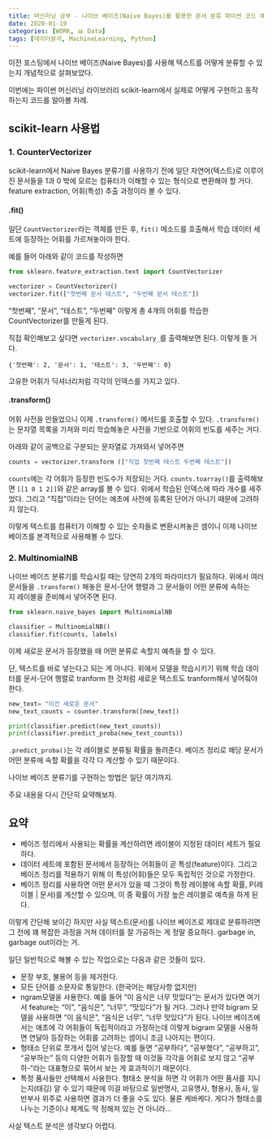```yaml
---
title: 머신러닝 공부 - 나이브 베이즈(Naive Bayes)를 활용한 문서 분류 파이썬 코드 예시
date: 2020-01-19
categories: [WORK, 📊 Data]
tags: [데이터분석, MachineLearning, Python]
---
```


이전 포스팅에서 나이브 베이즈(Naive Bayes)를 사용해 텍스트를 어떻게 분류할 수 있는지 개념적으로 살펴보았다.

이번에는 파이썬 머신러닝 라이브러리 scikit-learn에서 실제로 어떻게 구현하고 동작하는지 코드를 알아볼 차례.

## scikit-learn 사용법

### 1. CounterVectorizer

scikit-learn에서 Naive Bayes 분류기를 사용하기 전에 일단 자연어(텍스트)로 이루어진 문서들을 1과 0 밖에 모르는 컴퓨터가 이해할 수 있는 형식으로 변환해야 할 거다. feature extraction, 어휘(특성) 추출 과정이라 볼 수 있다.

#### .fit()

일단 `CountVectorizer`라는 객체를 만든 후, `fit()` 메소드를 호출해서 학습 데이터 세트에 등장하는 어휘를 가르쳐놓아야 한다.

예를 들어 아래와 같이 코드를 작성하면

```python
from sklearn.feature_extraction.text import CountVectorizer

vectorizer = CountVectorizer()
vectorizer.fit(["첫번째 문서 테스트", "두번째 문서 테스트"])
```

“첫번째”, “문서”, “테스트”, “두번째” 이렇게 총 4개의 어휘를 학습한 CountVectorizer를 만들게 된다.

직접 확인해보고 싶다면 `vectorizer.vocabulary_`를 출력해보면 된다. 이렇게 뜰 거다.

```
{'첫번째': 2, '문서': 1, '테스트': 3, '두번째': 0}
```

고유한 어휘가 딕셔너리처럼 각각의 인덱스를 가지고 있다.

#### .transform()

어휘 사전을 만들었으니 이제 `.transform()` 메서드를 호출할 수 있다. `.transform()`는 문자열 목록을 가져와 미리 학습해놓은 사전을 기반으로 어휘의 빈도를 세주는 거다.

아래와 같이 공백으로 구분되는 문자열로 가져와서 넣어주면

```python
counts = vectorizer.transform (["직접 첫번째 테스트 두번째 테스트"])
```

`counts`에는 각 어휘가 등장한 빈도수가 저장되는 거다. `counts.toarray()`를 출력해보면 `[[1 0 1 2]]`와 같은 array를 볼 수 있다. 위에서 학습된 인덱스에 따라 개수를 세주었다. 그리고 “직접”이라는 단어는 애초에 사전에 등록된 단어가 아니기 때문에 고려하지 않는다.

이렇게 텍스트를 컴퓨터가 이해할 수 있는 숫자들로 변환시켜놓은 셈이니 이제 나이브 베이즈를 본격적으로 사용해볼 수 있다.

### 2. MultinomialNB

나이브 베이즈 분류기를 학습시킬 때는 당연히 2개의 파라미터가 필요하다. 위에서 여러 문서들을 `.transform()` 해놓은 문서-단어 행렬과 그 문서들이 어떤 분류에 속하는지 레이블을 준비해서 넣어주면 된다.

```python
from sklearn.naive_bayes import MultinomialNB

classifier = MultinomialNB()
classifier.fit(counts, labels)
```

이제 새로운 문서가 등장했을 때 어떤 분류로 속할지 예측을 할 수 있다.

단, 텍스트를 바로 넣는다고 되는 게 아니다. 위에서 모델을 학습시키기 위해 학습 데이터를 문서-단어 행렬로 tranform 한 것처럼 새로운 텍스트도 tranform해서 넣어줘야 한다.

```python
new_text= "이건 새로운 문서"
new_text_counts = counter.transform([new_text])

print(classifier.predict(new_text_counts))
print(classifier.predict_proba(new_text_counts))
```

`.predict_proba()`는 각 레이블로 분류될 확률을 돌려준다. 베이즈 정리로 해당 문서가 어떤 분류에 속할 확률을 각각 다 계산할 수 있기 때문이다.

나이브 베이즈 분류기를 구현하는 방법은 일단 여기까지.

주요 내용을 다시 간단히 요약해보자.

## 요약

- 베이즈 정리에서 사용되는 확률을 계산하려면 레이블이 지정된 데이터 세트가 필요하다.
- 데이터 세트에 포함된 문서에서 등장하는 어휘들이 곧 특성(feature)이다. 그리고 베이즈 정리를 적용하기 위해 이 특성(어휘)들은 모두 독립적인 것으로 가정한다.
- 베이즈 정리를 사용하면 어떤 문서가 있을 때 그것이 특정 레이블에 속할 확률, P(레이블 | 문서)를 계산할 수 있으며, 이 중 확률이 가장 높은 레이블로 예측을 하게 된다.

이렇게 간단해 보이긴 하지만 사실 텍스트(문서)를 나이브 베이즈로 제대로 분류하려면 그 전에 꽤 복잡한 과정을 거쳐 데이터를 잘 가공하는 게 정말 중요하다. garbage in, garbage out이라는 거.

일단 일반적으로 해볼 수 있는 작업으로는 다음과 같은 것들이 있다.

- 문장 부호, 불용어 등을 제거한다.
- 모든 단어를 소문자로 통일한다. (한국어는 해당사항 없지만)
- ngram모델을 사용한다. 예를 들어 “이 음식은 너무 맛있다”는 문서가 있다면 여기서 feature는 “이”, “음식은”, “너무”, “맛있다”가 될 거다. 그러나 만약 bigram 모델을 사용하면 “이 음식은”, “음식은 너무”, “너무 맛있다”가 된다. 나이브 베이즈에서는 애초에 각 어휘들이 독립적이라고 가정하는데 이렇게 bigram 모델을 사용하면 연달아 등장하는 어휘를 고려하는 셈이니 조금 나아지는 편이다.
- 형태소 단위로 쪼개서 집어 넣는다. 예를 들면 “공부하다”, “공부했다”, “공부하고”, “공부하는” 등의 다양한 어휘가 등장할 때 이것들 각각을 어휘로 보지 않고 “공부하-“라는 대표형으로 묶어서 보는 게 효과적이기 때문이다.
- 특정 품사들만 선택해서 사용한다. 형태소 분석을 하면 각 어휘가 어떤 품사를 지니는지(태깅) 알 수 있기 때문에 이걸 바탕으로 일반명사, 고유명사, 형용사, 동사, 일반부사 위주로 사용하면 결과가 더 좋을 수도 있다. 물론 케바케다. 게다가 형태소를 나누는 기준이나 체계도 딱 정해져 있는 건 아니라…

사실 텍스트 분석은 생각보다 어렵다.